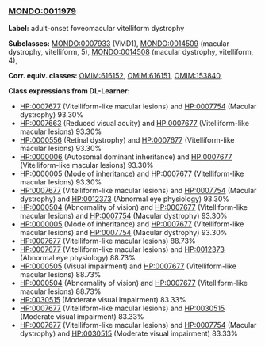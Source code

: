 
### [MONDO:0011979](http://purl.obolibrary.org/obo/MONDO_0011979)
**Label:** adult-onset foveomacular vitelliform dystrophy

**Subclasses:** [MONDO:0007933](http://purl.obolibrary.org/obo/MONDO_0007933) (VMD1), [MONDO:0014509](http://purl.obolibrary.org/obo/MONDO_0014509) (macular dystrophy, vitelliform, 5), [MONDO:0014508](http://purl.obolibrary.org/obo/MONDO_0014508) (macular dystrophy, vitelliform, 4), 

**Corr. equiv. classes:** [OMIM:616152](http://purl.obolibrary.org/obo/OMIM_616152), [OMIM:616151](http://purl.obolibrary.org/obo/OMIM_616151), [OMIM:153840](http://purl.obolibrary.org/obo/OMIM_153840), 

**Class expressions from DL-Learner:**

- [HP:0007677](http://purl.obolibrary.org/obo/HP_0007677) (Vitelliform-like macular lesions) and [HP:0007754](http://purl.obolibrary.org/obo/HP_0007754) (Macular dystrophy) 93.30%
- [HP:0007663](http://purl.obolibrary.org/obo/HP_0007663) (Reduced visual acuity) and [HP:0007677](http://purl.obolibrary.org/obo/HP_0007677) (Vitelliform-like macular lesions) 93.30%
- [HP:0000556](http://purl.obolibrary.org/obo/HP_0000556) (Retinal dystrophy) and [HP:0007677](http://purl.obolibrary.org/obo/HP_0007677) (Vitelliform-like macular lesions) 93.30%
- [HP:0000006](http://purl.obolibrary.org/obo/HP_0000006) (Autosomal dominant inheritance) and [HP:0007677](http://purl.obolibrary.org/obo/HP_0007677) (Vitelliform-like macular lesions) 93.30%
- [HP:0000005](http://purl.obolibrary.org/obo/HP_0000005) (Mode of inheritance) and [HP:0007677](http://purl.obolibrary.org/obo/HP_0007677) (Vitelliform-like macular lesions) 93.30%
- [HP:0007677](http://purl.obolibrary.org/obo/HP_0007677) (Vitelliform-like macular lesions) and [HP:0007754](http://purl.obolibrary.org/obo/HP_0007754) (Macular dystrophy) and [HP:0012373](http://purl.obolibrary.org/obo/HP_0012373) (Abnormal eye physiology) 93.30%
- [HP:0000504](http://purl.obolibrary.org/obo/HP_0000504) (Abnormality of vision) and [HP:0007677](http://purl.obolibrary.org/obo/HP_0007677) (Vitelliform-like macular lesions) and [HP:0007754](http://purl.obolibrary.org/obo/HP_0007754) (Macular dystrophy) 93.30%
- [HP:0000005](http://purl.obolibrary.org/obo/HP_0000005) (Mode of inheritance) and [HP:0007677](http://purl.obolibrary.org/obo/HP_0007677) (Vitelliform-like macular lesions) and [HP:0007754](http://purl.obolibrary.org/obo/HP_0007754) (Macular dystrophy) 93.30%
- [HP:0007677](http://purl.obolibrary.org/obo/HP_0007677) (Vitelliform-like macular lesions) 88.73%
- [HP:0007677](http://purl.obolibrary.org/obo/HP_0007677) (Vitelliform-like macular lesions) and [HP:0012373](http://purl.obolibrary.org/obo/HP_0012373) (Abnormal eye physiology) 88.73%
- [HP:0000505](http://purl.obolibrary.org/obo/HP_0000505) (Visual impairment) and [HP:0007677](http://purl.obolibrary.org/obo/HP_0007677) (Vitelliform-like macular lesions) 88.73%
- [HP:0000504](http://purl.obolibrary.org/obo/HP_0000504) (Abnormality of vision) and [HP:0007677](http://purl.obolibrary.org/obo/HP_0007677) (Vitelliform-like macular lesions) 88.73%
- [HP:0030515](http://purl.obolibrary.org/obo/HP_0030515) (Moderate visual impairment) 83.33%
- [HP:0007677](http://purl.obolibrary.org/obo/HP_0007677) (Vitelliform-like macular lesions) and [HP:0030515](http://purl.obolibrary.org/obo/HP_0030515) (Moderate visual impairment) 83.33%
- [HP:0007677](http://purl.obolibrary.org/obo/HP_0007677) (Vitelliform-like macular lesions) and [HP:0007754](http://purl.obolibrary.org/obo/HP_0007754) (Macular dystrophy) and [HP:0030515](http://purl.obolibrary.org/obo/HP_0030515) (Moderate visual impairment) 83.33%


